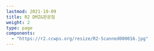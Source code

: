 ```yaml
---
lastmod: 2021-10-09
title: R2 DMZ&판문점
weight: 2
type: page
components: 
  - "https://r2.ccwps.org/resize/R2-Scanned000016.jpg"
---
```

